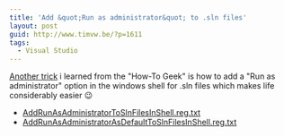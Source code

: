 ```yaml
---
title: 'Add &quot;Run as administrator&quot; to .sln files'
layout: post
guid: http://www.timvw.be/?p=1611
tags:
  - Visual Studio
---
```

[Another trick](http://www.howtogeek.com/howto/windows-vista/add-run-as-administrator-to-any-file-type-in-windows-vista/) i learned from the "How-To Geek" is how to add a "Run as administrator" option in the windows shell for .sln files which makes life considerably easier 😉

  * [AddRunAsAdministratorToSlnFilesInShell.reg.txt](http://www.timvw.be/wp-content/code/csharp/AddRunAsAdministratorToSlnFilesInShell.reg.txt)
  * [AddRunAsAdministratorAsDefaultToSlnFilesInShell.reg.txt](http://www.timvw.be/wp-content/code/csharp/AddRunAsAdministratorAsDefaultToSlnFilesInShell.reg.txt)
